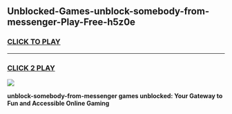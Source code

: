
## Unblocked-Games-unblock-somebody-from-messenger-Play-Free-h5z0e
<h3>
<a href="https://premium76.site?title=unblock-somebody-from-messenger&ref=18A1">CLICK TO PLAY</a></h3>
<hr>

<h3>
<a href="https://premium76.site?title=unblock-somebody-from-messenger&ref=18A1">CLICK 2 PLAY</a>
  
</h3>

<a href="https://premium76.site?title=unblock-somebody-from-messenger&ref=18A1"><img src="https://clearcache.store/games.png"></a>


**unblock-somebody-from-messenger games unblocked: Your Gateway to Fun and Accessible Online Gaming**
